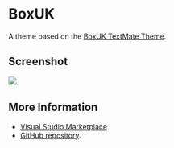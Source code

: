 # BoxUK

A theme based on the [BoxUK TextMate Theme](http://colorsublime.com/theme/BoxUK).


## Screenshot
![](https://raw.githubusercontent.com/gerane/VSCodeThemes/master/gerane.Theme-BoxUK/screenshot.PNG).


## More Information
* [Visual Studio Marketplace](https://marketplace.visualstudio.com/items/gerane.Theme-BoxUK).
* [GitHub repository](https://github.com/gerane/VSCodeThemes).
